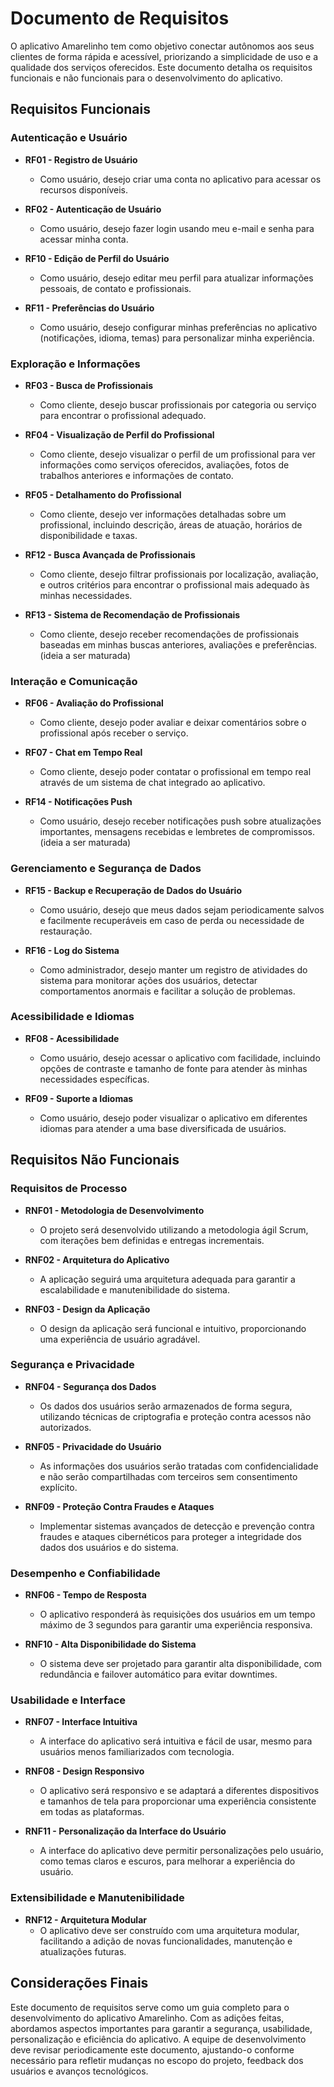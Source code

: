 # Documento de Requisitos

O aplicativo Amarelinho tem como objetivo conectar autônomos aos seus clientes de forma rápida e acessível, priorizando a simplicidade de uso e a qualidade dos serviços oferecidos. Este documento detalha os requisitos funcionais e não funcionais para o desenvolvimento do aplicativo.

## Requisitos Funcionais

### Autenticação e Usuário

- **RF01 - Registro de Usuário**
    - Como usuário, desejo criar uma conta no aplicativo para acessar os recursos disponíveis.

- **RF02 - Autenticação de Usuário**
    - Como usuário, desejo fazer login usando meu e-mail e senha para acessar minha conta.

- **RF10 - Edição de Perfil do Usuário**
    - Como usuário, desejo editar meu perfil para atualizar informações pessoais, de contato e profissionais.

- **RF11 - Preferências do Usuário**
    - Como usuário, desejo configurar minhas preferências no aplicativo (notificações, idioma, temas) para personalizar minha experiência.

### Exploração e Informações

- **RF03 - Busca de Profissionais**
    - Como cliente, desejo buscar profissionais por categoria ou serviço para encontrar o profissional adequado.

- **RF04 - Visualização de Perfil do Profissional**
    - Como cliente, desejo visualizar o perfil de um profissional para ver informações como serviços oferecidos, avaliações, fotos de trabalhos anteriores e informações de contato.

- **RF05 - Detalhamento do Profissional**
    - Como cliente, desejo ver informações detalhadas sobre um profissional, incluindo descrição, áreas de atuação, horários de disponibilidade e taxas.

- **RF12 - Busca Avançada de Profissionais**
    - Como cliente, desejo filtrar profissionais por localização, avaliação, e outros critérios para encontrar o profissional mais adequado às minhas necessidades.

- **RF13 - Sistema de Recomendação de Profissionais**
    - Como cliente, desejo receber recomendações de profissionais baseadas em minhas buscas anteriores, avaliações e preferências. (ideia a ser maturada)

### Interação e Comunicação

- **RF06 - Avaliação do Profissional**
    - Como cliente, desejo poder avaliar e deixar comentários sobre o profissional após receber o serviço.

- **RF07 - Chat em Tempo Real**
    - Como cliente, desejo poder contatar o profissional em tempo real através de um sistema de chat integrado ao aplicativo.

- **RF14 - Notificações Push**
    - Como usuário, desejo receber notificações push sobre atualizações importantes, mensagens recebidas e lembretes de compromissos. (ideia a ser maturada)

### Gerenciamento e Segurança de Dados

- **RF15 - Backup e Recuperação de Dados do Usuário**
    - Como usuário, desejo que meus dados sejam periodicamente salvos e facilmente recuperáveis em caso de perda ou necessidade de restauração.

- **RF16 - Log do Sistema**
    - Como administrador, desejo manter um registro de atividades do sistema para monitorar ações dos usuários, detectar comportamentos anormais e facilitar a solução de problemas.

### Acessibilidade e Idiomas

- **RF08 - Acessibilidade**
    - Como usuário, desejo acessar o aplicativo com facilidade, incluindo opções de contraste e tamanho de fonte para atender às minhas necessidades específicas.

- **RF09 - Suporte a Idiomas**
    - Como usuário, desejo poder visualizar o aplicativo em diferentes idiomas para atender a uma base diversificada de usuários.

## Requisitos Não Funcionais

### Requisitos de Processo

- **RNF01 - Metodologia de Desenvolvimento**
    - O projeto será desenvolvido utilizando a metodologia ágil Scrum, com iterações bem definidas e entregas incrementais.

- **RNF02 - Arquitetura do Aplicativo**
    - A aplicação seguirá uma arquitetura adequada para garantir a escalabilidade e manutenibilidade do sistema.

- **RNF03 - Design da Aplicação**
    - O design da aplicação será funcional e intuitivo, proporcionando uma experiência de usuário agradável.

### Segurança e Privacidade

- **RNF04 - Segurança dos Dados**
    - Os dados dos usuários serão armazenados de forma segura, utilizando técnicas de criptografia e proteção contra acessos não autorizados.

- **RNF05 - Privacidade do Usuário**
    - As informações dos usuários serão tratadas com confidencialidade e não serão compartilhadas com terceiros sem consentimento explícito.

- **RNF09 - Proteção Contra Fraudes e Ataques**
    - Implementar sistemas avançados de detecção e prevenção contra fraudes e ataques cibernéticos para proteger a integridade dos dados dos usuários e do sistema.

### Desempenho e Confiabilidade

- **RNF06 - Tempo de Resposta**
    - O aplicativo responderá às requisições dos usuários em um tempo máximo de 3 segundos para garantir uma experiência responsiva.

- **RNF10 - Alta Disponibilidade do Sistema**
    - O sistema deve ser projetado para garantir alta disponibilidade, com redundância e failover automático para evitar downtimes.

### Usabilidade e Interface

- **RNF07 - Interface Intuitiva**
    - A interface do aplicativo será intuitiva e fácil de usar, mesmo para usuários menos familiarizados com tecnologia.

- **RNF08 - Design Responsivo**
    - O aplicativo será responsivo e se adaptará a diferentes dispositivos e tamanhos de tela para proporcionar uma experiência consistente em todas as plataformas.

- **RNF11 - Personalização da Interface do Usuário**
    - A interface do aplicativo deve permitir personalizações pelo usuário, como temas claros e escuros, para melhorar a experiência do usuário.

### Extensibilidade e Manutenibilidade

- **RNF12 - Arquitetura Modular**
    - O aplicativo deve ser construído com uma arquitetura modular, facilitando a adição de novas funcionalidades, manutenção e atualizações futuras.

## Considerações Finais

Este documento de requisitos serve como um guia completo para o desenvolvimento do aplicativo Amarelinho. Com as adições feitas, abordamos aspectos importantes para garantir a segurança, usabilidade, personalização e eficiência do aplicativo. A equipe de desenvolvimento deve revisar periodicamente este documento, ajustando-o conforme necessário para refletir mudanças no escopo do projeto, feedback dos usuários e avanços tecnológicos.
